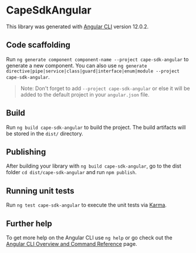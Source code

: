# CapeSdkAngular

This library was generated with [Angular CLI](https://github.com/angular/angular-cli) version 12.0.2.

## Code scaffolding

Run `ng generate component component-name --project cape-sdk-angular` to generate a new component. You can also use `ng generate directive|pipe|service|class|guard|interface|enum|module --project cape-sdk-angular`.
> Note: Don't forget to add `--project cape-sdk-angular` or else it will be added to the default project in your `angular.json` file. 

## Build

Run `ng build cape-sdk-angular` to build the project. The build artifacts will be stored in the `dist/` directory.

## Publishing

After building your library with `ng build cape-sdk-angular`, go to the dist folder `cd dist/cape-sdk-angular` and run `npm publish`.

## Running unit tests

Run `ng test cape-sdk-angular` to execute the unit tests via [Karma](https://karma-runner.github.io).

## Further help

To get more help on the Angular CLI use `ng help` or go check out the [Angular CLI Overview and Command Reference](https://angular.io/cli) page.
